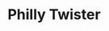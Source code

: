 ---
pid: rs267
title: Philly Twister
location_transcription: Dilworth Park
coordinates: "[-75.164732597208, 39.952451764021]"
zipcode: '19104'
gen_neighborhood: West Philadelphia
neighborhood: University City,Belmont,Parkside,Powelton Village
outside_phl: 
age: '18'
age_range: 13-19
instagram: 
image_file_name: rs_267.jpg
proposal_transcription: |-
  Completely new ideas
  Philly twister board!
  Same concept kinda
  Miniature statues all throughout the map
  Divided by Neighborhood like chess board
  life sized model people can walk on
  Large map of city on ground with different neighborhood characteristics like chess pieces
topic: Neighborhoods
topic_summary: 0, 0
type: 2D,Interactive
keywords_other: philadelphia map
credit: Wesley P.
image_labels: 
twitter: 
facebook: 
permalink: "/monuments/rs267/"
layout: item-page
---